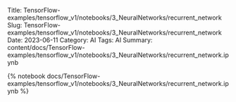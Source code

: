 Title: TensorFlow-examples/tensorflow_v1/notebooks/3_NeuralNetworks/recurrent_network
Slug: TensorFlow-examples/tensorflow_v1/notebooks/3_NeuralNetworks/recurrent_network
Date: 2023-06-11
Category: AI
Tags: AI
Summary: content/docs/TensorFlow-examples/tensorflow_v1/notebooks/3_NeuralNetworks/recurrent_network.ipynb

{% notebook docs/TensorFlow-examples/tensorflow_v1/notebooks/3_NeuralNetworks/recurrent_network.ipynb %}
